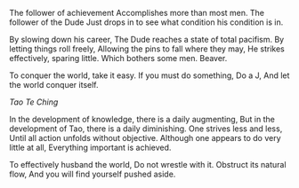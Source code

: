 The follower of achievement
Accomplishes more than most men.
The follower of the Dude
Just drops in to see what condition his condition is in.

By slowing down his career,
The Dude reaches a state of total pacifism.
By letting things roll freely,
Allowing the pins to fall where they may,
He strikes effectively, sparing little.
Which bothers some men.
Beaver.

To conquer the world, take it easy.
If you must do something,
Do a J,
And let the world conquer itself.

*Tao Te Ching*

In the development of knowledge, there is a daily augmenting,
But in the development of Tao, there is a daily diminishing.
One strives less and less,
Until all action unfolds without objective.
Although one appears to do very little at all,
Everything important is achieved.

To effectively husband the world,
Do not wrestle with it.
Obstruct its natural flow,
And you will find yourself pushed aside.